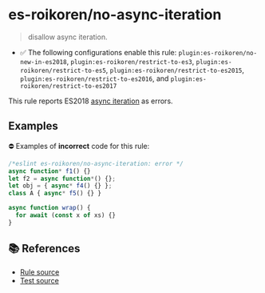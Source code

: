 # es-roikoren/no-async-iteration
> disallow async iteration.

- ✅ The following configurations enable this rule: `plugin:es-roikoren/no-new-in-es2018`, `plugin:es-roikoren/restrict-to-es3`, `plugin:es-roikoren/restrict-to-es5`, `plugin:es-roikoren/restrict-to-es2015`, `plugin:es-roikoren/restrict-to-es2016`, and `plugin:es-roikoren/restrict-to-es2017`

This rule reports ES2018 [async iteration](https://github.com/tc39/proposal-async-iteration#readme) as errors.

## Examples

⛔ Examples of **incorrect** code for this rule:

```js
/*eslint es-roikoren/no-async-iteration: error */
async function* f1() {}
let f2 = async function*() {};
let obj = { async* f4() {} };
class A { async* f5() {} }

async function wrap() {
  for await (const x of xs) {}
}
```

## 📚 References

- [Rule source](https://github.com/roikoren755/eslint-plugin-es/blob/v0.0.2/src/rules/no-async-iteration.ts)
- [Test source](https://github.com/roikoren755/eslint-plugin-es/blob/v0.0.2/tests/src/rules/no-async-iteration.ts)
